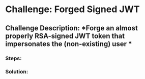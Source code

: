 # Challenge: Forged Signed JWT
## Challenge Description: *Forge an almost properly RSA-signed JWT token that impersonates the (non-existing) user *

### Steps: 


### Solution:
